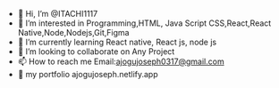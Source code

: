 - 👋 Hi, I’m @ITACHI1117
- 👀 I’m interested in Programming,HTML, Java Script CSS,React,React Native,Node,Nodejs,Git,Figma
- 🌱 I’m currently learning React native, React js, node js
- 💞️ I’m looking to collaborate on Any Project
- 📫 How to reach me Email:ajogujoseph0317@gmail.com
- 💼 my portfolio ajogujoseph.netlify.app


<!---
ITACHI1117/ITACHI1117 is a ✨ special ✨ repository because its `README.md` (this file) appears on your GitHub profile.
You can click the Preview link to take a look at your changes.
--->
